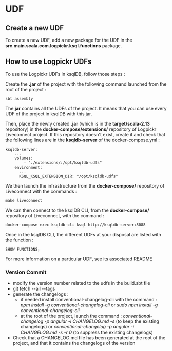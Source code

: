 # UDF

## Create a new UDF

To create a new UDF, add a new package for the UDF in the **src.main.scala.com.logpickr.ksql.functions** package.

## How to use Logpickr UDFs

To use the Logpickr UDFs in ksqlDB, follow those steps :

Create the **.jar** of the project with the following command launched from the root of the project :

``` 
sbt assembly
```

The **jar** contains all the UDFs of the project. It means that you can use every UDF of the project in ksqlDB with this jar.

Then, place the newly created **.jar** (which is in the **target/scala-2.13** repository) in the **docker-compose/extensions/** repository of Logpickr Liveconnect project. If this repository doesn't exist, create it and check that the following lines are in the **ksqldb-server** of the docker-compose.yml :

``` 
ksqldb-server:
    ...
    volumes:
        - "./extensions/:/opt/ksqldb-udfs"
    environment:
      ...
      KSQL_KSQL_EXTENSION_DIR: "/opt/ksqldb-udfs"
```

We then launch the infrastructure from the **docker-compose/** repository of Liveconnect with the commands :

``` 
make liveconnect
```

We can then connect to the ksqlDB CLI, from the **docker-compose/** repository of Liveconnect, with the command :

``` 
docker-compose exec ksqldb-cli ksql http://ksqldb-server:8088
```

Once in the ksqlDB CLI, the different UDFs at your disposal are listed with the function : 

``` 
SHOW FUNCTIONS;
```

For more information on a particular UDF, see its associated README

### Version Commit

* modify the version number related to the udfs in the build.sbt file
* git fetch --all --tags
* generate the changelogs :
    * if needed install conventional-changelog-cli with the command : *npm install -g conventional-changelog-cli* or *sudo npm install -g conventional-changelog-cli*
    * at the root of the project, launch the command : *conventional-changelog -p angular -i CHANGELOG.md -s* (to keep the existing changelogs) or *conventional-changelog -p angular -i CHANGELOG.md -s -r 0* (to suppress the existing changelogs)
* Check that a CHANGELOG.md file has been generated at the root of the project, and that it contains the changelogs of the version